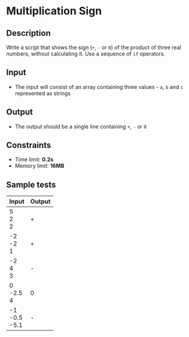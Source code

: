 # Multiplication Sign

## Description
Write a script that shows the sign (`+`, `-` or `0`) of the product of three real numbers, without calculating it.
Use a sequence of `if` operators.

## Input
- The input will consist of an array containing three values - `a`, `b` and `c` represented as strings

## Output
- The output should be a single line containing `+`, `-` or `0`

## Constraints
- Time limit: **0.2s**
- Memory limit: **16MB**

## Sample tests

| Input              | Output |
|:-------------------|:-------|
| 5<br>2<br>2        | +      |
| -2<br>-2<br>1      | +      |
| -2<br>4<br>3       | -      |
| 0<br>-2.5<br>4     | 0      |
| -1<br>-0.5<br>-5.1 | -      |